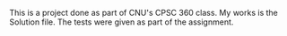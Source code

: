 This is a project done as part of CNU's CPSC 360 class. My works is the Solution file. The tests were given as part of the assignment.

